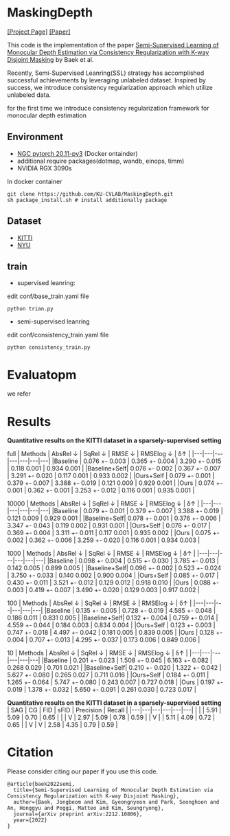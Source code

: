 # MaskingDepth
[[Project Page]](https://ku-cvlab.github.io/MaskingDepth/ "Project Page")
[[Paper]](https://arxiv.org/abs/2210.00939)

This code is the implementation of the paper <a href="https://arxiv.org/abs/2212.10806">Semi-Supervised Learning of Monocular Depth Estimation via Consistency Regularization with K-way Disjoint Masking</a> by Baek et al. 

Recently, Semi-Supervised Leanring(SSL) strategy has accomplished successful achievements by leveraging unlabeled dataset. Inspired by success, we introduce consistency regularization approach which utilize unlabeled data.

for the first time we introduce consistency regularization framework for monocular depth estimation 

## Environment
* [NGC pytorch 20.11-py3](https://catalog.ngc.nvidia.com/orgs/nvidia/containers/pytorch/tags) (Docker ontainder)  
* additional require packages(dotmap, wandb, einops, timm)
* NVIDIA RGX 3090s

In docker container
```
git clone https://github.com/KU-CVLAB/MaskingDepth.git
sh package_install.sh # install additionally package 
```

## Dataset
* [KITTI](https://www.cvlibs.net/datasets/kitti/)
* [NYU](https://cs.nyu.edu/~silberman/datasets/nyu_depth_v2.html)

## train
* supervised leanring:

edit conf/base_train.yaml file 
```
python trian.py
```

* semi-supervised leanring

edit conf/consistency_train.yaml file 
```
python consistency_train.py
```

# Evaluatopm
we refer 


# Results

**Quantitative results on the KITTI dataset in a sparsely-supervised setting**

full
| Methods | AbsRel ↓ | SqRel ↓ | RMSE ↓ | RMSElog ↓ | δ↑ |
|---|---|---|---|---|---|---| 
|Baseline | 0.076 +- 0.003 | 0.365 +- 0.004 | 3.290 +- 0.015 | 0.118 0.001 | 0.934 0.001 |
|Baseline+Self| 0.076 +- 0.002 | 0.367 +- 0.007 | 3.291 +- 0.020 | 0.117 0.001 | 0.933 0.002 |
|Ours+Self | 0.079 +- 0.001 | 0.379 +- 0.007 | 3.388 +- 0.019 | 0.121 0.009 | 0.929 0.001 |
|Ours | 0.074 +- 0.001 | 0.362 +- 0.001 | 3.253 +- 0.012 | 0.116 0.001 | 0.935 0.001 |

10000
| Methods |  AbsRel ↓ | SqRel ↓ | RMSE ↓ | RMSElog ↓ | δ↑ |
|---|---|---|---|---|---|
|Baseline | 0.079 +- 0.001 | 0.379 +- 0.007 | 3.388 +- 0.019 | 0.121 0.009 | 0.929 0.001 |
|Baseline+Self| 0.078 +- 0.001 | 0.376 +- 0.006 | 3.347 +- 0.043 | 0.119 0.002 | 0.931 0.001 |
|Ours+Self | 0.076 +- 0.017 | 0.369 +- 0.004 | 3.311 +- 0.011 | 0.117 0.001 | 0.935 0.002 |
|Ours | 0.075 +- 0.002 | 0.362 +- 0.006 | 3.259 +- 0.020 | 0.116 0.001 | 0.934 0.003 |

1000
| Methods | AbsRel ↓ | SqRel ↓ | RMSE ↓ | RMSElog ↓ | δ↑ |
|---|---|---|---|---|---|
|Baseline | 0.098 +- 0.004 | 0.515 +- 0.030 | 3.785 +- 0.013 | 0.142 0.005 | 0.899 0.005 |
|Baseline+Self| 0.096 +- 0.002 | 0.523 +- 0.024 | 3.750 +- 0.033 | 0.140 0.002 | 0.900 0.004 |
|Ours+Self | 0.085 +- 0.017 | 0.430 +- 0.011 | 3.521 +- 0.012 | 0.129 0.012 | 0.918 0.010 |
|Ours | 0.088 +- 0.003 | 0.419 +- 0.007 | 3.490 +- 0.020 | 0.129 0.003 | 0.917 0.002 |

100
| Methods | AbsRel ↓ | SqRel ↓ | RMSE ↓ | RMSElog ↓ | δ↑ |
|---|---|---|---|---|---|
|Baseline | 0.135 +- 0.005 | 0.728 +- 0.019 | 4.585 +- 0.048 | 0.186 0.011 | 0.831 0.005 |
|Baseline+Self| 0.132 +- 0.004 | 0.759 +- 0.014 | 4.559 +- 0.044 | 0.184 0.003 | 0.834 0.004 |
|Ours+Self | 0.123 +- 0.003 | 0.747 +- 0.018 | 4.497 +- 0.042 | 0.181 0.005 | 0.839 0.005 |
|Ours | 0.128 +- 0.004 | 0.707 +- 0.013 | 4.295 +- 0.037 | 0.173 0.006 | 0.849 0.006 |

10
| Methods | AbsRel ↓ | SqRel ↓ | RMSE ↓ | RMSElog ↓ | δ↑ |
|---|---|---|---|---|---|
|Baseline | 0.201 +- 0.023 | 1.508 +- 0.045 | 6.163 +- 0.082 | 0.268 0.029 | 0.701 0.021 |
|Baseline+Self| 0.210 +- 0.020 | 1.322 +- 0.042 | 5.627 +- 0.080 | 0.265 0.027 | 0.711 0.016 |
|Ours+Self | 0.184 +- 0.011 | 1.265 +- 0.064 | 5.747 +- 0.080 | 0.243 0.007 | 0.727 0.018 |
|Ours | 0.197 +- 0.019 | 1.378 +- 0.032 | 5.650 +- 0.091 | 0.261 0.030 | 0.723 0.017 |


**Quantitative results on the KITTI dataset in a sparsely-supervised setting**
| SAG | CG | FID | sFID | Precision | Recall |
|---|---|---|---|---|---|
|  |  | 5.91 | 5.09 | 0.70 | 0.65 |
|  | V | 2.97 | 5.09 | 0.78 | 0.59 |
| V |  | 5.11 | 4.09 | 0.72 | 0.65 |
| V | V | 2.58 | 4.35 | 0.79 | 0.59 |


# Citation
Please consider citing our paper if you use this code. 
```
@article{baek2022semi,
  title={Semi-Supervised Learning of Monocular Depth Estimation via Consistency Regularization with K-way Disjoint Masking},
  author={Baek, Jongbeom and Kim, Gyeongnyeon and Park, Seonghoon and An, Honggyu and Poggi, Matteo and Kim, Seungryong},
  journal={arXiv preprint arXiv:2212.10806},
  year={2022}
}
```
